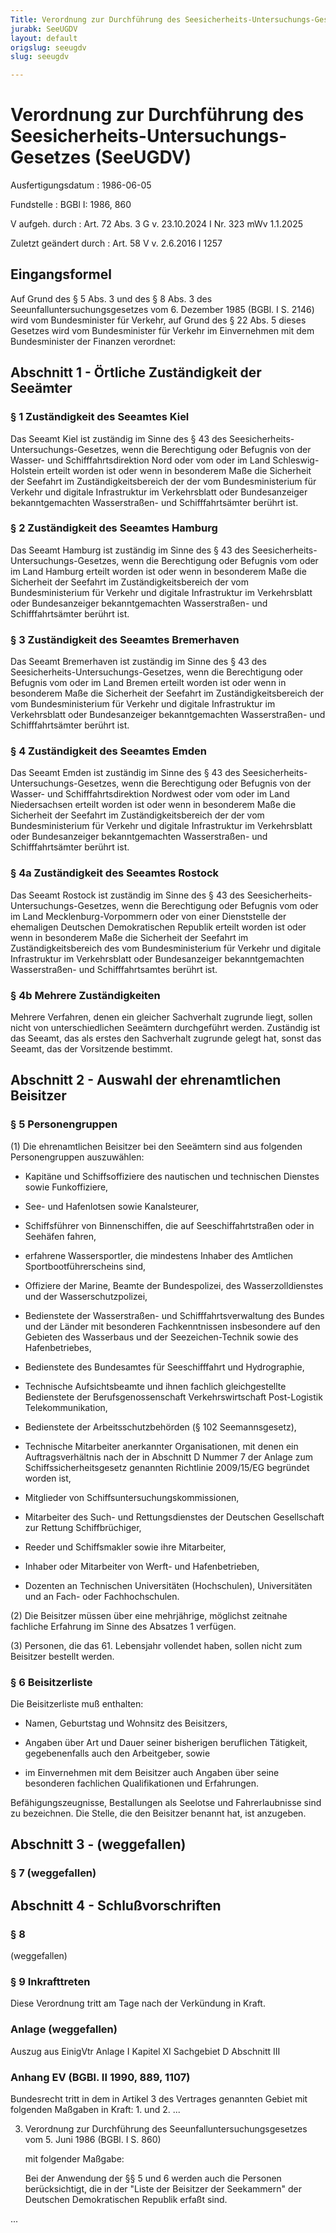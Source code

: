```yaml
---
Title: Verordnung zur Durchführung des Seesicherheits-Untersuchungs-Gesetzes
jurabk: SeeUGDV
layout: default
origslug: seeugdv
slug: seeugdv

---
```


# Verordnung zur Durchführung des Seesicherheits-Untersuchungs-Gesetzes (SeeUGDV)

Ausfertigungsdatum
:   1986-06-05

Fundstelle
:   BGBl I: 1986, 860

V aufgeh. durch
:   Art. 72 Abs. 3 G v. 23.10.2024 I Nr. 323 mWv 1.1.2025

Zuletzt geändert durch
:   Art. 58 V v. 2.6.2016 I 1257


## Eingangsformel

Auf Grund des § 5 Abs. 3 und des § 8 Abs. 3 des Seeunfalluntersuchungsgesetzes vom 6. Dezember 1985 (BGBl. I S. 2146) wird vom Bundesminister für Verkehr, auf Grund des § 22 Abs. 5 dieses Gesetzes wird vom Bundesminister für Verkehr im Einvernehmen mit dem Bundesminister der Finanzen verordnet:


## Abschnitt 1 - Örtliche Zuständigkeit der Seeämter



### § 1 Zuständigkeit des Seeamtes Kiel

Das Seeamt Kiel ist zuständig im Sinne des § 43 des Seesicherheits-Untersuchungs-Gesetzes, wenn die Berechtigung oder Befugnis von der Wasser- und Schifffahrtsdirektion Nord oder vom oder im Land Schleswig-Holstein erteilt worden ist oder wenn in besonderem Maße die Sicherheit der Seefahrt im Zuständigkeitsbereich der der vom Bundesministerium für Verkehr und digitale Infrastruktur im Verkehrsblatt oder Bundesanzeiger bekanntgemachten Wasserstraßen- und Schifffahrtsämter berührt ist.


### § 2 Zuständigkeit des Seeamtes Hamburg

Das Seeamt Hamburg ist zuständig im Sinne des § 43 des Seesicherheits-Untersuchungs-Gesetzes, wenn die Berechtigung oder Befugnis vom oder im Land Hamburg erteilt worden ist oder wenn in besonderem Maße die Sicherheit der Seefahrt im Zuständigkeitsbereich der vom Bundesministerium für Verkehr und digitale Infrastruktur im Verkehrsblatt oder Bundesanzeiger bekanntgemachten Wasserstraßen- und Schifffahrtsämter berührt ist.


### § 3 Zuständigkeit des Seeamtes Bremerhaven

Das Seeamt Bremerhaven ist zuständig im Sinne des § 43 des Seesicherheits-Untersuchungs-Gesetzes, wenn die Berechtigung oder Befugnis vom oder im Land Bremen erteilt worden ist oder wenn in besonderem Maße die Sicherheit der Seefahrt im Zuständigkeitsbereich der vom Bundesministerium für Verkehr und digitale Infrastruktur im Verkehrsblatt oder Bundesanzeiger bekanntgemachten Wasserstraßen- und Schifffahrtsämter berührt ist.


### § 4 Zuständigkeit des Seeamtes Emden

Das Seeamt Emden ist zuständig im Sinne des § 43 des Seesicherheits-Untersuchungs-Gesetzes, wenn die Berechtigung oder Befugnis von der Wasser- und Schifffahrtsdirektion Nordwest oder vom oder im Land Niedersachsen erteilt worden ist oder wenn in besonderem Maße die Sicherheit der Seefahrt im Zuständigkeitsbereich der der vom Bundesministerium für Verkehr und digitale Infrastruktur im Verkehrsblatt oder Bundesanzeiger bekanntgemachten Wasserstraßen- und Schifffahrtsämter berührt ist.


### § 4a Zuständigkeit des Seeamtes Rostock

Das Seeamt Rostock ist zuständig im Sinne des § 43 des Seesicherheits-Untersuchungs-Gesetzes, wenn die Berechtigung oder Befugnis vom oder im Land Mecklenburg-Vorpommern oder von einer Dienststelle der ehemaligen Deutschen Demokratischen Republik erteilt worden ist oder wenn in besonderem Maße die Sicherheit der Seefahrt im Zuständigkeitsbereich des vom Bundesministerium für Verkehr und digitale Infrastruktur im Verkehrsblatt oder Bundesanzeiger bekanntgemachten Wasserstraßen- und Schifffahrtsamtes berührt ist.


### § 4b Mehrere Zuständigkeiten

Mehrere Verfahren, denen ein gleicher Sachverhalt zugrunde liegt, sollen nicht von unterschiedlichen Seeämtern durchgeführt werden. Zuständig ist das Seeamt, das als erstes den Sachverhalt zugrunde gelegt hat, sonst das Seeamt, das der Vorsitzende bestimmt.


## Abschnitt 2 - Auswahl der ehrenamtlichen Beisitzer



### § 5 Personengruppen

(1) Die ehrenamtlichen Beisitzer bei den Seeämtern sind aus folgenden Personengruppen auszuwählen:

-   Kapitäne und Schiffsoffiziere des nautischen und technischen Dienstes sowie Funkoffiziere,


-   See- und Hafenlotsen sowie Kanalsteurer,


-   Schiffsführer von Binnenschiffen, die auf Seeschiffahrtstraßen oder in Seehäfen fahren,


-   erfahrene Wassersportler, die mindestens Inhaber des Amtlichen Sportbootführerscheins sind,


-   Offiziere der Marine, Beamte der Bundespolizei, des Wasserzolldienstes und der Wasserschutzpolizei,


-   Bedienstete der Wasserstraßen- und Schifffahrtsverwaltung des Bundes und der Länder mit besonderen Fachkenntnissen insbesondere auf den Gebieten des Wasserbaus und der Seezeichen-Technik sowie des Hafenbetriebes,


-   Bedienstete des Bundesamtes für Seeschifffahrt und Hydrographie,


-   Technische Aufsichtsbeamte und ihnen fachlich gleichgestellte Bedienstete der Berufsgenossenschaft Verkehrswirtschaft Post-Logistik Telekommunikation,


-   Bedienstete der Arbeitsschutzbehörden (§ 102 Seemannsgesetz),


-   Technische Mitarbeiter anerkannter Organisationen, mit denen ein Auftragsverhältnis nach der in Abschnitt D Nummer 7 der Anlage zum Schiffssicherheitsgesetz genannten Richtlinie 2009/15/EG begründet worden ist,


-   Mitglieder von Schiffsuntersuchungskommissionen,


-   Mitarbeiter des Such- und Rettungsdienstes der Deutschen Gesellschaft zur Rettung Schiffbrüchiger,


-   Reeder und Schiffsmakler sowie ihre Mitarbeiter,


-   Inhaber oder Mitarbeiter von Werft- und Hafenbetrieben,


-   Dozenten an Technischen Universitäten (Hochschulen), Universitäten und an Fach- oder Fachhochschulen.




(2) Die Beisitzer müssen über eine mehrjährige, möglichst zeitnahe fachliche Erfahrung im Sinne des Absatzes 1 verfügen.

(3) Personen, die das 61. Lebensjahr vollendet haben, sollen nicht zum Beisitzer bestellt werden.


### § 6 Beisitzerliste

Die Beisitzerliste muß enthalten:

-   Namen, Geburtstag und Wohnsitz des Beisitzers,


-   Angaben über Art und Dauer seiner bisherigen beruflichen Tätigkeit, gegebenenfalls auch den Arbeitgeber, sowie


-   im Einvernehmen mit dem Beisitzer auch Angaben über seine besonderen fachlichen Qualifikationen und Erfahrungen.



Befähigungszeugnisse, Bestallungen als Seelotse und Fahrerlaubnisse sind zu bezeichnen. Die Stelle, die den Beisitzer benannt hat, ist anzugeben.


## Abschnitt 3 - (weggefallen)



### § 7 (weggefallen)


## Abschnitt 4 - Schlußvorschriften



### § 8

(weggefallen)


### § 9 Inkrafttreten

Diese Verordnung tritt am Tage nach der Verkündung in Kraft.


### Anlage (weggefallen)

Auszug aus EinigVtr Anlage I Kapitel XI Sachgebiet D Abschnitt III

### Anhang EV (BGBl. II 1990, 889, 1107)

Bundesrecht tritt in dem in Artikel 3 des Vertrages genannten Gebiet mit folgenden Maßgaben in Kraft:
1\. und 2. ...

3.  Verordnung zur Durchführung des Seeunfalluntersuchungsgesetzes vom 5. Juni 1986 (BGBl. I S. 860)

    mit folgender Maßgabe:

    Bei der Anwendung der §§ 5 und 6 werden auch die Personen berücksichtigt, die in der "Liste der Beisitzer der Seekammern" der Deutschen Demokratischen Republik erfaßt sind.



...

